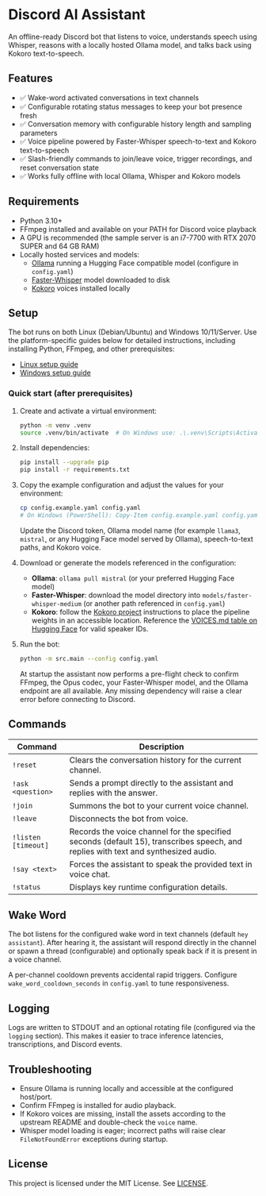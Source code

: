 # Discord AI Assistant

An offline-ready Discord bot that listens to voice, understands speech using Whisper, reasons with a locally hosted Ollama model, and talks back using Kokoro text-to-speech.

## Features

- ✅ Wake-word activated conversations in text channels
- ✅ Configurable rotating status messages to keep your bot presence fresh
- ✅ Conversation memory with configurable history length and sampling parameters
- ✅ Voice pipeline powered by Faster-Whisper speech-to-text and Kokoro text-to-speech
- ✅ Slash-friendly commands to join/leave voice, trigger recordings, and reset conversation state
- ✅ Works fully offline with local Ollama, Whisper and Kokoro models

## Requirements

- Python 3.10+
- FFmpeg installed and available on your PATH for Discord voice playback
- A GPU is recommended (the sample server is an i7-7700 with RTX 2070 SUPER and 64 GB RAM)
- Locally hosted services and models:
  - [Ollama](https://ollama.ai) running a Hugging Face compatible model (configure in `config.yaml`)
  - [Faster-Whisper](https://github.com/guillaumekln/faster-whisper) model downloaded to disk
  - [Kokoro](https://github.com/hexgrad/kokoro) voices installed locally

## Setup

The bot runs on both Linux (Debian/Ubuntu) and Windows 10/11/Server. Use the platform-specific guides below for detailed instructions, including installing Python, FFmpeg, and other prerequisites:

- [Linux setup guide](docs/setup-linux.md)
- [Windows setup guide](docs/setup-windows.md)

### Quick start (after prerequisites)

1. Create and activate a virtual environment:

   ```bash
   python -m venv .venv
   source .venv/bin/activate  # On Windows use: .\.venv\Scripts\Activate.ps1
   ```

2. Install dependencies:

   ```bash
   pip install --upgrade pip
   pip install -r requirements.txt
   ```

3. Copy the example configuration and adjust the values for your environment:

   ```bash
   cp config.example.yaml config.yaml
   # On Windows (PowerShell): Copy-Item config.example.yaml config.yaml
   ```

   Update the Discord token, Ollama model name (for example `llama3`, `mistral`, or any Hugging Face model served by Ollama), speech-to-text paths, and Kokoro voice.

4. Download or generate the models referenced in the configuration:

   - **Ollama**: `ollama pull mistral` (or your preferred Hugging Face model)
   - **Faster-Whisper**: download the model directory into `models/faster-whisper-medium` (or another path referenced in `config.yaml`)
   - **Kokoro**: follow the [Kokoro project](https://github.com/hexgrad/kokoro) instructions to place the pipeline weights in an accessible location. Reference the [VOICES.md table on Hugging Face](https://huggingface.co/hexgrad/Kokoro-82M/blob/main/VOICES.md) for valid speaker IDs.

5. Run the bot:

   ```bash
   python -m src.main --config config.yaml
   ```

   At startup the assistant now performs a pre-flight check to confirm FFmpeg, the Opus codec, your Faster-Whisper model, and the
   Ollama endpoint are all available. Any missing dependency will raise a clear error before connecting to Discord.

## Commands

| Command | Description |
| --- | --- |
| `!reset` | Clears the conversation history for the current channel. |
| `!ask <question>` | Sends a prompt directly to the assistant and replies with the answer. |
| `!join` | Summons the bot to your current voice channel. |
| `!leave` | Disconnects the bot from voice. |
| `!listen [timeout]` | Records the voice channel for the specified seconds (default 15), transcribes speech, and replies with text and synthesized audio. |
| `!say <text>` | Forces the assistant to speak the provided text in voice chat. |
| `!status` | Displays key runtime configuration details. |

## Wake Word

The bot listens for the configured wake word in text channels (default `hey assistant`). After hearing it, the assistant will respond directly in the channel or spawn a thread (configurable) and optionally speak back if it is present in a voice channel.

A per-channel cooldown prevents accidental rapid triggers. Configure `wake_word_cooldown_seconds` in `config.yaml` to tune responsiveness.

## Logging

Logs are written to STDOUT and an optional rotating file (configured via the `logging` section). This makes it easier to trace inference latencies, transcriptions, and Discord events.

## Troubleshooting

- Ensure Ollama is running locally and accessible at the configured host/port.
- Confirm FFmpeg is installed for audio playback.
- If Kokoro voices are missing, install the assets according to the upstream README and double-check the `voice` name.
- Whisper model loading is eager; incorrect paths will raise clear `FileNotFoundError` exceptions during startup.

## License

This project is licensed under the MIT License. See [LICENSE](LICENSE).
